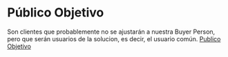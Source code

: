# Público Objetivo
Son clientes que probablemente no se ajustarán a nuestra Buyer Person, pero que serán usuarios de la solucion, es decir, el usuario común.
[Publico Objetivo](https://github.com/EDPY0129/I_FE_Practicas/blob/8878ea7fdaeff4036f5fa029f3ec7af503306d91/Publico%20objetivo/Publico_objetivo.jpg)
